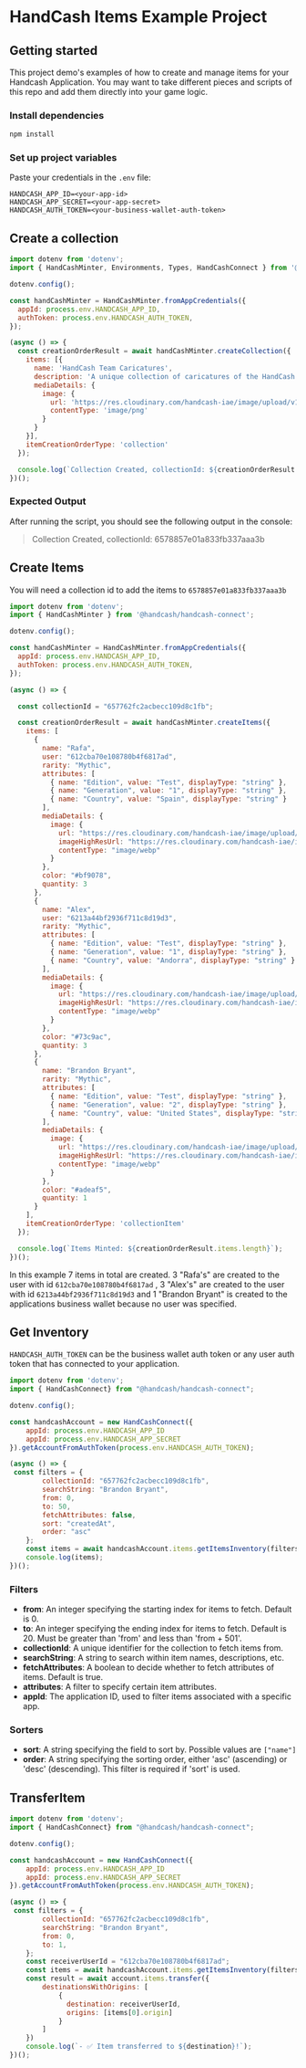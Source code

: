 # HandCash Items Example Project

## Getting started
This project demo's examples of how to create and manage items for your Handcash Application.  You may want to take different pieces and scripts of this repo and add them directly into your game logic.


### Install dependencies

```bash
npm install
```

### Set up project variables

Paste your credentials in the `.env` file:
```
HANDCASH_APP_ID=<your-app-id>
HANDCASH_APP_SECRET=<your-app-secret>
HANDCASH_AUTH_TOKEN=<your-business-wallet-auth-token>

```

## Create a collection

```javascript
import dotenv from 'dotenv';
import { HandCashMinter, Environments, Types, HandCashConnect } from '@handcash/handcash-connect';

dotenv.config();

const handCashMinter = HandCashMinter.fromAppCredentials({
  appId: process.env.HANDCASH_APP_ID,
  authToken: process.env.HANDCASH_AUTH_TOKEN,
});

(async () => {
  const creationOrderResult = await handCashMinter.createCollection({
    items: [{
      name: 'HandCash Team Caricatures',
      description: 'A unique collection of caricatures of the HandCash team',
      mediaDetails: {
        image: {
          url: 'https://res.cloudinary.com/handcash-iae/image/upload/v1685141160/round-handcash-logo_cj47fp_xnteyo_oy3nbd.png',
          contentType: 'image/png'
        }
      }
    }],
    itemCreationOrderType: 'collection'
  });

  console.log(`Collection Created, collectionId: ${creationOrderResult.items[0].id}`);
})();
```

### Expected Output

After running the script, you should see the following output in the console:

> Collection Created, collectionId: 6578857e01a833fb337aaa3b


## Create Items
You will need a collection id to add the items to `6578857e01a833fb337aaa3b`


```javascript
import dotenv from 'dotenv';
import { HandCashMinter } from '@handcash/handcash-connect';

dotenv.config();

const handCashMinter = HandCashMinter.fromAppCredentials({
  appId: process.env.HANDCASH_APP_ID,
  authToken: process.env.HANDCASH_AUTH_TOKEN,
});

(async () => {

  const collectionId = "657762fc2acbecc109d8c1fb";

  const creationOrderResult = await handCashMinter.createItems({
    items: [
      {
        name: "Rafa",
        user: "612cba70e108780b4f6817ad",
        rarity: "Mythic",
        attributes: [
          { name: "Edition", value: "Test", displayType: "string" },
          { name: "Generation", value: "1", displayType: "string" },
          { name: "Country", value: "Spain", displayType: "string" }
        ],
        mediaDetails: {
          image: {
            url: "https://res.cloudinary.com/handcash-iae/image/upload/v1702398977/items/jyn2qqyqyepqhqi9p661.webp",
            imageHighResUrl: "https://res.cloudinary.com/handcash-iae/image/upload/v1697465892/items/zq0lupxoj8id1uedgz2h.png",
            contentType: "image/webp"
          }
        },
        color: "#bf9078",
        quantity: 3
      },
      {
        name: "Alex",
        user: "6213a44bf2936f711c8d19d3",
        rarity: "Mythic",
        attributes: [
          { name: "Edition", value: "Test", displayType: "string" },
          { name: "Generation", value: "1", displayType: "string" },
          { name: "Country", value: "Andorra", displayType: "string" }
        ],
        mediaDetails: {
          image: {
            url: "https://res.cloudinary.com/handcash-iae/image/upload/v1702398906/items/da2qv0oqma0hs3gqevg7.webp",
            imageHighResUrl: "https://res.cloudinary.com/handcash-iae/image/upload/v1697465892/items/gh7tsn11svhx7z943znv.png",
            contentType: "image/webp"
          }
        },
        color: "#73c9ac",
        quantity: 3
      },
      {
        name: "Brandon Bryant",
        rarity: "Mythic",
        attributes: [
          { name: "Edition", value: "Test", displayType: "string" },
          { name: "Generation", value: "2", displayType: "string" },
          { name: "Country", value: "United States", displayType: "string" }
        ],
        mediaDetails: {
          image: {
            url: "https://res.cloudinary.com/handcash-iae/image/upload/v1702398906/items/da2qv0oqma0hs3gqevg7.webp",
            imageHighResUrl: "https://res.cloudinary.com/handcash-iae/image/upload/v1697465892/items/edaoeseq43yqdbqwjzn4.png",
            contentType: "image/webp"
          }
        },
        color: "#adeaf5",
        quantity: 1
      }
    ],
    itemCreationOrderType: 'collectionItem'
  });

  console.log(`Items Minted: ${creationOrderResult.items.length}`);
})();

```

In this example 7 items in total are created. 3 "Rafa's" are created to the user with id `612cba70e108780b4f6817ad` , 3 "Alex's" are created to the user with id `6213a44bf2936f711c8d19d3` and 1 "Brandon Bryant" is created to the applications business wallet because no user was specified.  

## Get Inventory 
`HANDCASH_AUTH_TOKEN` can be the business wallet auth token or any user auth token that has connected to your application. 

```javascript
import dotenv from 'dotenv';
import { HandCashConnect} from "@handcash/handcash-connect";

dotenv.config();

const handcashAccount = new HandCashConnect({
    appId: process.env.HANDCASH_APP_ID
    appId: process.env.HANDCASH_APP_SECRET
}).getAccountFromAuthToken(process.env.HANDCASH_AUTH_TOKEN);

(async () => {
 const filters = {
        collectionId: "657762fc2acbecc109d8c1fb",
        searchString: "Brandon Bryant",
        from: 0,
        to: 50,
        fetchAttributes: false,
        sort: "createdAt",
        order: "asc"
    };
    const items = await handcashAccount.items.getItemsInventory(filters);
    console.log(items);
})(); 
```

### Filters
- **from**: An integer specifying the starting index for items to fetch. Default is 0.
- **to**: An integer specifying the ending index for items to fetch. Default is 20. Must be greater than 'from' and less than 'from + 501'.
- **collectionId**: A unique identifier for the collection to fetch items from.
- **searchString**: A string to search within item names, descriptions, etc.
- **fetchAttributes**: A boolean to decide whether to fetch attributes of items. Default is true.
- **attributes**: A filter to specify certain item attributes.
- **appId**: The application ID, used to filter items associated with a specific app.

### Sorters
- **sort**: A string specifying the field to sort by. Possible values are `["name"]`
- **order**: A string specifying the sorting order, either 'asc' (ascending) or 'desc' (descending). This filter is required if 'sort' is used.


## TransferItem

```javascript
import dotenv from 'dotenv';
import { HandCashConnect} from "@handcash/handcash-connect";

dotenv.config();

const handcashAccount = new HandCashConnect({
    appId: process.env.HANDCASH_APP_ID
    appId: process.env.HANDCASH_APP_SECRET
}).getAccountFromAuthToken(process.env.HANDCASH_AUTH_TOKEN);

(async () => {
 const filters = {
        collectionId: "657762fc2acbecc109d8c1fb",
        searchString: "Brandon Bryant",
        from: 0,
        to: 1,
    };
    const receiverUserId = "612cba70e108780b4f6817ad";
    const items = await handcashAccount.items.getItemsInventory(filters);
    const result = await account.items.transfer({
        destinationsWithOrigins: [
            {
              destination: receiverUserId,
              origins: [items[0].origin]
            }
        ]
    })
    console.log(`- ✅ Item transferred to ${destination}!`);
})(); 
```
